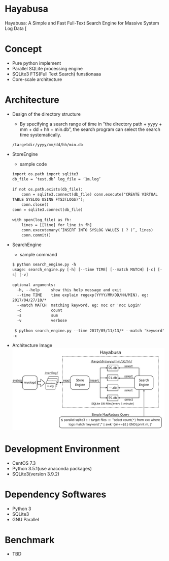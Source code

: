 # Hayabusa
Hayabusa: A Simple and Fast Full-Text Search Engine for Massive System Log Data
[
# Concept
- Pure python implement
- Parallel SQLite processing engine
- SQLite3 FTS(Full Text Search) funstionaaa
- Core-scale architecture

# Architecture
- Design of the directory structure
  - By specifying a search range of time in ”the directory path + yyyy + mm + dd + hh + min.db”, the search program can select the search time systematically.
  ```
  /targetdir/yyyy/mm/dd/hh/min.db
  ```

- StoreEngine
  - sample code
  ```
  import os.path import sqlite3
  db_file = ’test.db’ log_file = ’1m.log’
  
  if not os.path.exists(db_file):
      conn = sqlite3.connect(db_file) conn.execute("CREATE VIRTUAL TABLE SYSLOG USING FTS3(LOGS)");
      conn.close()
  conn = sqlite3.connect(db_file)
  
  with open(log_file) as fh:
      lines = [[line] for line in fh] 
      conn.executemany(’INSERT INTO SYSLOG VALUES ( ? )’, lines) 
      conn.commit()
  ```

- SearchEngine
  - sample command
  ```
  $ python search_engine.py -h
  usage: search_engine.py [-h] [--time TIME] [--match MATCH] [-c] [-s] [-v]
  
  optional arguments:
    -h, --help     show this help message and exit
    --time TIME    time explain regexp(YYYY/MM/DD/HH/MIN). eg: 2017/04/27/10/*
    --match MATCH  matching keyword. eg: noc or 'noc Login'
    -c             count
    -s             sum
    -v             verbose
   
   $ python search_engine.py --time 2017/05/11/13/* --match 'keyword' -c 
   ```

- Architecture Image
![Hayabusa Architecture](./image/hayabusa-arch.png "hayabusa architecture image")

# Development Environment
- CentOS 7.3
- Python 3.5.1(use anaconda packages)
- SQLite3(version 3.9.2)

# Dependency Softwares
- Python 3
- SQLite3
- GNU Parallel

# Benchmark
- TBD

